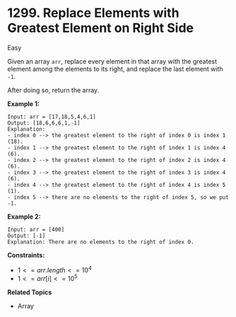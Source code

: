 # 1299. Replace Elements with Greatest Element on Right Side

Easy

Given an array `arr`, replace every element in that array with the greatest element among the elements to its right, and replace the last element with `-1`.

After doing so, return the array.

 

**Example 1:**
```
Input: arr = [17,18,5,4,6,1]
Output: [18,6,6,6,1,-1]
Explanation: 
- index 0 --> the greatest element to the right of index 0 is index 1 (18).
- index 1 --> the greatest element to the right of index 1 is index 4 (6).
- index 2 --> the greatest element to the right of index 2 is index 4 (6).
- index 3 --> the greatest element to the right of index 3 is index 4 (6).
- index 4 --> the greatest element to the right of index 4 is index 5 (1).
- index 5 --> there are no elements to the right of index 5, so we put -1.
```
**Example 2:**
```
Input: arr = [400]
Output: [-1]
Explanation: There are no elements to the right of index 0.
``` 

**Constraints:**

- $1 <= arr.length <= 10^4$
- $1 <= arr[i] <= 10^5$

**Related Topics**
- Array
